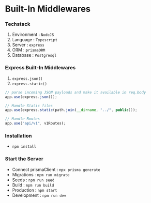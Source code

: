 # Built-In Middlewares

### Techstack

1. Environment : `NodeJS`
2. Language : `Typescript`
3. Server : `express`
4. ORM : `prismaORM`
5. Database : `Postgresql`

### Express Built-In Middlewares

1. `express.json()`
2. `express.static()`

```ts
// parse incoming JSON payloads and make it available in req.body
app.use(express.json());

// Handle Static files
app.use(express.static(path.join(__dirname, "../", public)));

// Handle Routes
app.use("api/v1", v1Routes);
```

### Installation

- `npm install`

### Start the Server

- Connect prismaClient : `npx prisma generate`
- Migrations : `npm run migrate`
- Seeds : `npm run seed`
- Build : `npm run build`
- Production : `npm start`
- Development : `npm run dev`

